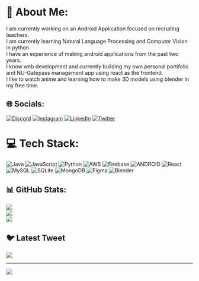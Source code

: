 # 💫 About Me:
I am currently working on an Android Application focused on recruiting teachers.<br>I am currently learning Natural Language Processing and Computer Vision in python<br>I have an experience of making android applications from the past two years.<br>I know web development and currently building my own personal portifolio and NU-Gatepass management app using react as the frontend.<br>I like to watch anime and learning how to make 3D models using blender in my free time.


## 🌐 Socials:
[![Discord](https://img.shields.io/badge/Discord-%237289DA.svg?logo=discord&logoColor=white)](https://discord.gg/https://discord.gg/6aJdxE8kdB) [![Instagram](https://img.shields.io/badge/Instagram-%23E4405F.svg?logo=Instagram&logoColor=white)](https://instagram.com/Kshitiz_Sinha) [![LinkedIn](https://img.shields.io/badge/LinkedIn-%230077B5.svg?logo=linkedin&logoColor=white)](https://linkedin.com/in/kshitiz-sinha-b639b525a) [![Twitter](https://img.shields.io/badge/Twitter-%231DA1F2.svg?logo=Twitter&logoColor=white)](https://twitter.com/Kahitoz) 

# 💻 Tech Stack:
![Java](https://img.shields.io/badge/java-%23ED8B00.svg?style=for-the-badge&logo=java&logoColor=white) ![JavaScript](https://img.shields.io/badge/javascript-%23323330.svg?style=for-the-badge&logo=javascript&logoColor=%23F7DF1E) ![Python](https://img.shields.io/badge/python-3670A0?style=for-the-badge&logo=python&logoColor=ffdd54) ![AWS](https://img.shields.io/badge/AWS-%23FF9900.svg?style=for-the-badge&logo=amazon-aws&logoColor=white) ![Firebase](https://img.shields.io/badge/firebase-%23039BE5.svg?style=for-the-badge&logo=firebase) ![ANDROID](https://img.shields.io/badge/android-%2320232a.svg?style=for-the-badge&logo=android&logoColor=%a4c639) ![React](https://img.shields.io/badge/react-%2320232a.svg?style=for-the-badge&logo=react&logoColor=%2361DAFB) ![MySQL](https://img.shields.io/badge/mysql-%2300f.svg?style=for-the-badge&logo=mysql&logoColor=white) ![SQLite](https://img.shields.io/badge/sqlite-%2307405e.svg?style=for-the-badge&logo=sqlite&logoColor=white) ![MongoDB](https://img.shields.io/badge/MongoDB-%234ea94b.svg?style=for-the-badge&logo=mongodb&logoColor=white) 	![Figma](https://img.shields.io/badge/figma-%23F24E1E.svg?style=for-the-badge&logo=figma&logoColor=white) ![Blender](https://img.shields.io/badge/blender-%23F5792A.svg?style=for-the-badge&logo=blender&logoColor=white)
## 📊 GitHub Stats:

![](https://github-readme-stats.vercel.app/api?username=Kahitoz&theme=dark&hide_border=false&include_all_commits=true&count_private=false)<br/>
![](https://github-readme-streak-stats.herokuapp.com/?user=Kahitoz&theme=dark&hide_border=false)<br/>
![](https://github-readme-stats.vercel.app/api/top-langs/?username=Kahitoz&theme=dark&hide_border=false&include_all_commits=true&count_private=false&layout=compact)


## 🐦 Latest Tweet
[![](https://gtce.itsvg.in/api?username=Kahitoz)](https://github.com/VishwaGauravIn/github-twitter-card-embed)

---
[![](https://visitcount.itsvg.in/api?id=Kahitoz&icon=0&color=0)](https://visitcount.itsvg.in)

<!-- Proudly created with GPRM ( https://gprm.itsvg.in ) -->
